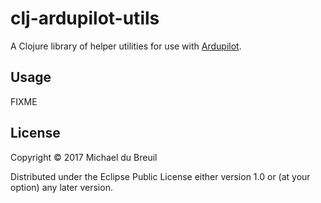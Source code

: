 # clj-ardupilot-utils

A Clojure library of helper utilities for use with [Ardupilot](https://github.com/ArduPilot/ardupilot/).

## Usage

FIXME

## License

Copyright © 2017 Michael du Breuil

Distributed under the Eclipse Public License either version 1.0 or (at
your option) any later version.
